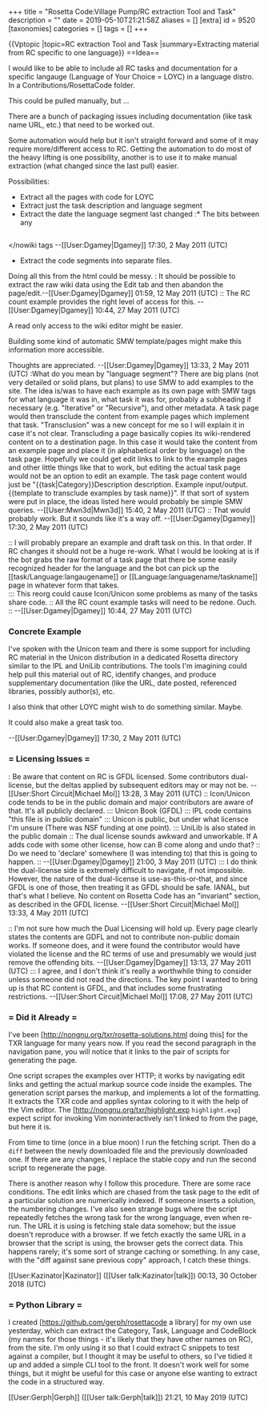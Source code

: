 +++
title = "Rosetta Code:Village Pump/RC extraction Tool and Task"
description = ""
date = 2019-05-10T21:21:58Z
aliases = []
[extra]
id = 9520
[taxonomies]
categories = []
tags = []
+++

{{Vptopic
|topic=RC extraction Tool and Task
|summary=Extracting material from RC specific to one language}}
==Idea==

I would like to be able to include all RC tasks and documentation for a specific langauge (Language of Your Choice = LOYC) in a language distro. In a Contributions/RosettaCode folder.

This could be pulled manually, but ...

There are a bunch of packaging issues including documentation (like task name URL, etc.) that need to be worked out.

Some automation would help but it isn't straight forward and some of it may require more/different access to RC.  Getting the automation to do most of the heavy lifting is one possibility, another is to use it to make manual extraction (what changed since the last pull) easier.

Possibilities:
*  Extract all the pages with code for LOYC
*  Extract just the task description and language segment
*  Extract the date the language segment last changed
:*  The bits between any <nowiki>
```XYZ>...
```
</nowiki
 tags --[[User:Dgamey|Dgamey]] 17:30, 2 May 2011 (UTC)
*  Extract the code segments into separate files.

Doing all this from the html could be messy.
:  It should be possible to extract the raw wiki data using the Edit tab and then abandon the page/edit.--[[User:Dgamey|Dgamey]] 01:59, 12 May 2011 (UTC)
:: The RC count example provides the right level of access for this.  --[[User:Dgamey|Dgamey]] 10:44, 27 May 2011 (UTC)

A read only access to the wiki editor might be easier.

Building some kind of automatic SMW template/pages might make this information more accessible.

Thoughts are appreciated. --[[User:Dgamey|Dgamey]] 13:33, 2 May 2011 (UTC)
:What do you mean by "language segment"? There are big plans (not very detailed or solid plans, but plans) to use SMW to add examples to the site. The idea is/was to have each example as its own page with SMW tags for what language it was in, what task it was for, probably a subheading if necessary (e.g. "Iterative" or "Recursive"), and other metadata. A task page would then transclude the content from example pages which implement that task. "Transclusion" was a new concept for me so I will explain it in case it's not clear. Transcluding a page basically copies its wiki-rendered content on to a destination page. In this case it would take the content from an example page and place it (in alphabetical order by language) on the task page. Hopefully we could get edit links to link to the example pages and other little things like that to work, but editing the actual task page would not be an option to edit an example. The task page content would just be <nowiki>"{{task|Category}}Description description. Example input/output. {{template to transclude examples by task name}}"</nowiki>. If that sort of system were put in place, the ideas listed here would probably be simple SMW queries. --[[User:Mwn3d|Mwn3d]] 15:40, 2 May 2011 (UTC)
:: That would probably work.  But it sounds like it's a way off.  --[[User:Dgamey|Dgamey]] 17:30, 2 May 2011 (UTC)

:: I will probably prepare an example and draft task on this.  In that order. If RC changes it should not be a huge re-work.  What I would be looking at is if the bot grabs the raw format of a task page that there be some easily recognized header for the language and the bot can pick up the <nowiki>[[task/Language:langaugename]] or [[Language:languagename/taskname]]</nowiki> page in whatever form that takes.  
::: This reorg could cause Icon/Unicon some problems as many of the tasks share code.
:: All the RC count example tasks will need to be redone.  Ouch.  
:: --[[User:Dgamey|Dgamey]] 10:44, 27 May 2011 (UTC)


###  Concrete Example 

I've spoken with the Unicon team and there is some support for including RC material in the Unicon distribution in a dedicated Rosetta directory similar to the IPL and UniLib contributions.  The tools I'm imagining could help pull this material out of RC, identify changes, and produce supplementary documentation (like the URL, date posted, referenced libraries, possibly author(s), etc.

I also think that other LOYC might wish to do something similar.  Maybe.

It could also make a great task too.  

--[[User:Dgamey|Dgamey]] 17:30, 2 May 2011 (UTC)


### = Licensing Issues =

: Be aware that content on RC is GFDL licensed. Some contributors dual-license, but the deltas applied by subsequent editors may or may not be. --[[User:Short Circuit|Michael Mol]] 13:28, 3 May 2011 (UTC)
:: Icon/Unicon code tends to be in the public domain and major contributors are aware of that. It's all publicly declared.
::: Unicon Book (GFDL)
::: IPL code contains "this file is in public domain"
::: Unicon is public, but under what licensce I'm unsure (There was NSF funding at one point).
::: UniLib is also stated in the public domain
:: The dual license sounds awkward and unworkable.  If A adds code with some other license, how can B come along and undo that?
:: Do we need to 'declare' somewhere (I was intending to) that this is going to happen.
:: --[[User:Dgamey|Dgamey]] 21:00, 3 May 2011 (UTC)
::: I do think the dual-license side is extremely difficult to navigate, if not impossible. However, the nature of the dual-license is use-as-this-or-that, and since GFDL is one of those, then treating it as GFDL should be safe. IANAL, but that's what I believe. No content on Rosetta Code has an "invariant" section, as described in the GFDL license. --[[User:Short Circuit|Michael Mol]] 13:33, 4 May 2011 (UTC)

:: I'm not sure how much the Dual Licensing will hold up.  Every page clearly states the contents are GDFL and not to contribute non-public domain works.  If someone does, and it were found the contributor would have violated the license and the RC terms of use and presumably we would just remove the offending bits.  --[[User:Dgamey|Dgamey]] 13:13, 27 May 2011 (UTC)
::: I agree, and I don't think it's really a worthwhile thing to consider unless someone did not read the directions. The key point I wanted to bring up is that RC content is GFDL, and that includes some frustrating restrictions. --[[User:Short Circuit|Michael Mol]] 17:08, 27 May 2011 (UTC)


### = Did it Already =


I've been [http://nongnu.org/txr/rosetta-solutions.html doing this] for the TXR language for many years now. If you read the second paragraph in the navigation pane, you will notice that it links to the pair of scripts for generating the page.

One script scrapes the examples over HTTP; it works by navigating edit links and getting the actual markup source code inside the examples. The generation script parses the markup, and implements a lot of the formatting. It extracts the TXR code and applies syntax coloring to it with the help of the Vim editor.  The [http://nongnu.org/txr/highlight.exp <code>highlight.exp</code>] expect script for invoking Vim noninteractively isn't linked to from the page, but here it is.

From time to time (once in a blue moon) I run the fetching script. Then do a <code>diff</code> between the newly downloaded file and the previously downloaded one. If there are any changes, I replace the stable copy and run the second script to regenerate the page.

There is another reason why I follow this procedure. There are some race conditions. The edit links which are chased from the task page to the edit of a particular solution are numerically indexed. If someone inserts a solution, the numbering changes. I've also seen strange bugs where the script repeatedly fetches the wrong task for the wrong language, even when re-run. The URL it is using is fetching stale data somehow; but the issue doesn't reproduce with a browser. If we fetch exactly the same URL in a browser that the script is using, the browser gets the correct data. This happens rarely; it's some sort of strange caching or something. In any case, with the "diff against sane previous copy" approach, I catch these things.

[[User:Kazinator|Kazinator]] ([[User talk:Kazinator|talk]]) 00:13, 30 October 2018 (UTC)


### = Python Library =


I created [https://github.com/gerph/rosettacode a library] for my own use yesterday, which can extract the Category, Task, Language and CodeBlock (my names for those things - it's likely that they have other names on RC), from the site. I'm only using it so that I could extract C snippets to test against a compiler, but I thought it may be useful to others, so I've tidied it up and added a simple CLI tool to the front. It doesn't work well for some things, but it might be useful for this case or anyone else wanting to extract the code in a structured way.

[[User:Gerph|Gerph]] ([[User talk:Gerph|talk]]) 21:21, 10 May 2019 (UTC)
